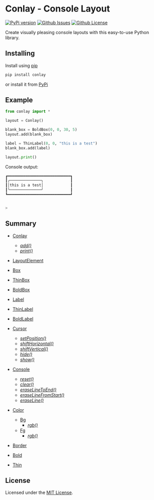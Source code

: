 Conlay - Console Layout
=======================

[![PyPi version][shields-pypi_version]][url-pypi_version]
[![Github Issues][shields-issues]][url-issues]
[![Github License][shields-license]][url-license]

Create visually pleasing console layouts with this easy-to-use Python library. 


Installing
----------

Install using <a href="https://pip.pypa.io/en/stable/">pip</a>

```bash
pip install conlay
```

or install it from <a href="https://pypi.org/project/conlay/#files">PyPi</a>


Example
-------

```python
from conlay import *

layout = Conlay()

blank_box = BoldBox(0, 0, 30, 5)
layout.add(blank_box)

label = ThinLabel(0, 0, "this is a test")
blank_box.add(label)

layout.print()
``` 

Console output:

```bash
┏━━━━━━━━━━━━━━━━━━━━━━━━━━━━┓
┃╭──────────────╮            ┃
┃│this is a test│            ┃
┃╰──────────────╯            ┃
┗━━━━━━━━━━━━━━━━━━━━━━━━━━━━┛


>
```


Summary
-------
- <a href="https://github.com/Salliii/conlay#Conlay">Conlay</a>
  - <a href="https://github.com/Salliii/conlay#Conlay.add()">_add()_</a>
  - <a href="https://github.com/Salliii/conlay#Conlay.print()">_print()_</a>

- <a href="https://github.com/Salliii/conlay#LayoutElement">LayoutElement</a>
- <a href="https://github.com/Salliii/conlay#Box">Box</a>
- <a href="https://github.com/Salliii/conlay#ThinBox">ThinBox</a>
- <a href="https://github.com/Salliii/conlay#BoldBox">BoldBox</a>
- <a href="https://github.com/Salliii/conlay#Label">Label</a>
- <a href="https://github.com/Salliii/conlay#ThinLabel">ThinLabel</a>
- <a href="https://github.com/Salliii/conlay#BoldLabel">BoldLabel</a>

- <a href="https://github.com/Salliii/conlay#Cursor">Cursor</a>
  - <a href="https://github.com/Salliii/conlay#Cursor.setPosition()">_setPosition()_</a>
  - <a href="https://github.com/Salliii/conlay#Cursor.shiftHorizontal()">_shiftHorizontal()_</a>
  - <a href="https://github.com/Salliii/conlay#Cursor.shiftVertical()">_shiftVertical()_</a>
  - <a href="https://github.com/Salliii/conlay#Cursor.hide()">_hide()_</a>
  - <a href="https://github.com/Salliii/conlay#Cursor.show()">_show()_</a>

- <a href="https://github.com/Salliii/conlay#Console">Console</a>
  - <a href="https://github.com/Salliii/conlay#Console.reset()">_reset()_</a>
  - <a href="https://github.com/Salliii/conlay#Console.clear()">_clear()_</a>
  - <a href="https://github.com/Salliii/conlay#Console.eraseLineToEnd()">_eraseLineToEnd()_</a>
  - <a href="https://github.com/Salliii/conlay#Console.eraseLineFromStart()">_eraseLineFromStart()_</a>
  - <a href="https://github.com/Salliii/conlay#Console.eraseLine()">_eraseLine()_</a>

- <a href="https://github.com/Salliii/conlay#Color">Color</a>
  - <a href="https://github.com/Salliii/conlay#Color.Bg">Bg</a>
    - <a href="https://github.com/Salliii/conlay#Color.Bg.rgb()">_rgb()_</a>
  - <a href="https://github.com/Salliii/conlay#Color.Fg">Fg</a>
    - <a href="https://github.com/Salliii/conlay#Color.Fg.rgb()">_rgb()_</a>

- <a href="https://github.com/Salliii/conlay#Border">Border</a>
- <a href="https://github.com/Salliii/conlay#Bold">Bold</a>
- <a href="https://github.com/Salliii/conlay#Thin">Thin</a>


License
-------
Licensed under the <a href="https://github.com/Salliii/conlay/blob/main/LICENSE">MIT License</a>.




<!-- shields -->
[shields-pypi_version]: https://img.shields.io/pypi/v/conlay?label=PyPi%20Version&style=for-the-badge
[shields-issues]: https://img.shields.io/github/issues/Salliii/conlay?style=for-the-badge
[shields-license]: https://img.shields.io/github/license/Salliii/conlay?style=for-the-badge

<!-- url -->
[url-pypi_version]: https://pypi.org/project/conlay/
[url-issues]: https://github.com/Salliii/conlay/issues
[url-license]: https://github.com/Salliii/conlay/blob/main/LICENSE